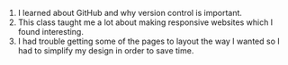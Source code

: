 1. I learned about GitHub and why version control is important.
2. This class taught me a lot about making responsive websites which I found interesting.
3. I had trouble getting some of the pages to layout the way I wanted so I had to simplify my design in order to save time.
